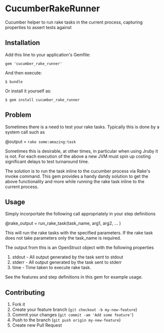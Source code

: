 # CucumberRakeRunner

Cucumber helper to run rake tasks in the current process, capturing properties to assert tests against

## Installation

Add this line to your application's Gemfile:

    gem 'cucumber_rake_runner'

And then execute:

    $ bundle

Or install it yourself as:

    $ gem install cucumber_rake_runner

## Problem

Sometimes there is a need to test your rake tasks.  Typically this is done by a system call such as

  @output = `rake some:amazing:task`

Sometimes this is desirable, at other times, in particular when using Jruby it is not.  For each execution of the above a new JVM must spin up costing significant delays to test turnaround time.

The solution is to run the task inline to the cucumber process via Rake's invoke command.  This gem provides a handy dandy solution to get the above functionality and more while running the rake task inline to the current process.

## Usage

Simply incorportate the following call appropriately in your step definitions

  @rake_output = run_rake_task(task_name, arg1, arg2, ... )

This will run the rake tasks with the specified parameters.  If the rake task does not take parameters only the task_name is required.

The output from this is an OpenStruct object with the following properties
1. stdout - All output generated by the task sent to stdout
2. stderr - All output generated by the task sent to stderr
3. time - Time taken to execute rake task.

See the features and step definitions in this gem for example usage.

## Contributing

1. Fork it
2. Create your feature branch (`git checkout -b my-new-feature`)
3. Commit your changes (`git commit -am 'Add some feature'`)
4. Push to the branch (`git push origin my-new-feature`)
5. Create new Pull Request
